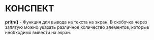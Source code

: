 # КОНСПЕКТ

**pritn()** - Функция для вывода на текста на экран. В скобочка через запятую можно указать различное количество элементов, которые необходимо вывести на экран.